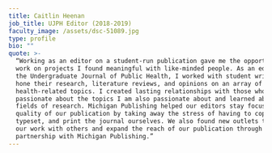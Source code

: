 ```yaml
---
title: Caitlin Heenan
job_title: UJPH Editor (2018-2019)
faculty_image: /assets/dsc-51089.jpg
type: profile
bio: ""
quote: >-
  “Working as an editor on a student-run publication gave me the opportunity to
  work on projects I found meaningful with like-minded people. As an editor for
  the Undergraduate Journal of Public Health, I worked with student writers to
  hone their research, literature reviews, and opinions on an array of
  health-related topics. I created lasting relationships with those who are
  passionate about the topics I am also passionate about and learned about new
  fields of research. Michigan Publishing helped our editors stay focused on the
  quality of our publication by taking away the stress of having to copy edit,
  typeset, and print the journal ourselves. We also found new outlets to share
  our work with others and expand the reach of our publication through a
  partnership with Michigan Publishing.”
---
```


